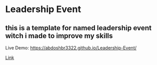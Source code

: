 # Leadership Event
this is a template for named leadership event witch i made to improve my skills 
-----------

Live Demo: <a href="https://abdoshbr3322.github.io/Leadership-Event/">https://abdoshbr3322.github.io/Leadership-Event/</a>

<a href="https://storage.googleapis.com/drive-bulk-export-anonymous/20220801T191316Z/4133399871716478688/b132c8c5-9539-40b5-9925-899ccbccd7ee/1/7603df2c-f66b-45fb-bbe1-619df0e3fa21?authuser">Link</a>
